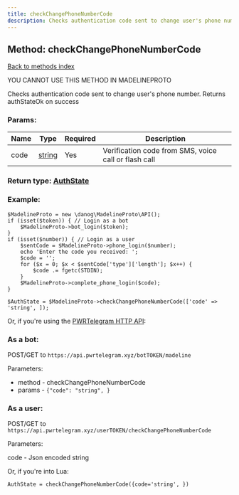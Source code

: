 ```yaml
---
title: checkChangePhoneNumberCode
description: Checks authentication code sent to change user's phone number. Returns authStateOk on success
---
```

## Method: checkChangePhoneNumberCode  
[Back to methods index](index.md)


YOU CANNOT USE THIS METHOD IN MADELINEPROTO


Checks authentication code sent to change user's phone number. Returns authStateOk on success

### Params:

| Name     |    Type       | Required | Description |
|----------|---------------|----------|-------------|
|code|[string](../types/string.md) | Yes|Verification code from SMS, voice call or flash call|


### Return type: [AuthState](../types/AuthState.md)

### Example:


```
$MadelineProto = new \danog\MadelineProto\API();
if (isset($token)) { // Login as a bot
    $MadelineProto->bot_login($token);
}
if (isset($number)) { // Login as a user
    $sentCode = $MadelineProto->phone_login($number);
    echo 'Enter the code you received: ';
    $code = '';
    for ($x = 0; $x < $sentCode['type']['length']; $x++) {
        $code .= fgetc(STDIN);
    }
    $MadelineProto->complete_phone_login($code);
}

$AuthState = $MadelineProto->checkChangePhoneNumberCode(['code' => 'string', ]);
```

Or, if you're using the [PWRTelegram HTTP API](https://pwrtelegram.xyz):

### As a bot:

POST/GET to `https://api.pwrtelegram.xyz/botTOKEN/madeline`

Parameters:

* method - checkChangePhoneNumberCode
* params - `{"code": "string", }`



### As a user:

POST/GET to `https://api.pwrtelegram.xyz/userTOKEN/checkChangePhoneNumberCode`

Parameters:

code - Json encoded string



Or, if you're into Lua:

```
AuthState = checkChangePhoneNumberCode({code='string', })
```

